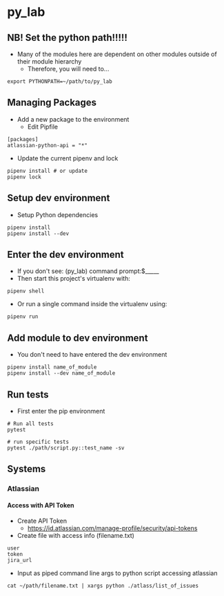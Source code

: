 # py_lab

## NB! Set the python path!!!!!
* Many of the modules here are dependent on other modules outside of their module hierarchy
  * Therefore, you will need to...
```
export PYTHONPATH=~/path/to/py_lab
```

## Managing Packages

* Add a new package to the environment
    * Edit Pipfile

```
[packages]
atlassian-python-api = "*"
```

* Update the current pipenv and lock

```
pipenv install # or update
pipenv lock
```

## Setup dev environment

* Setup Python dependencies

```
pipenv install
pipenv install --dev
```

## Enter the dev environment
* If you don't see: (py_lab) command prompt:$_____
* Then start this project's virtualenv with:

```
pipenv shell
```

* Or run a single command inside the virtualenv using:

```
pipenv run
```

## Add module to dev environment
* You don't need to have entered the dev environment
```
pipenv install name_of_module
pipenv install --dev name_of_module
```

## Run tests
* First enter the pip environment
```
# Run all tests
pytest

# run specific tests
pytest ./path/script.py::test_name -sv
```

## Systems

### Atlassian

#### Access with API Token

* Create API Token
    * https://id.atlassian.com/manage-profile/security/api-tokens
* Create file with access info (filename.txt)

```
user
token
jira_url
```

* Input as piped command line args to python script accessing atlassian

```
cat ~/path/filename.txt | xargs python ./atlass/list_of_issues
```